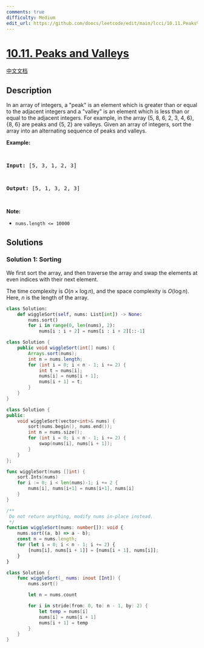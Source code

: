 ```yaml
---
comments: true
difficulty: Medium
edit_url: https://github.com/doocs/leetcode/edit/main/lcci/10.11.Peaks%20and%20Valleys/README_EN.md
---
```


# [10.11. Peaks and Valleys](https://leetcode.cn/problems/peaks-and-valleys-lcci)

[中文文档](/lcci/10.11.Peaks%20and%20Valleys/README.md)

## Description

<p>In an array of integers, a &quot;peak&quot; is an element which is greater than or equal to the adjacent integers and a &quot;valley&quot; is an element which is less than or equal to the adjacent inte&shy;gers. For example, in the array {5, 8, 6, 2, 3, 4, 6}, {8, 6} are peaks and {5, 2} are valleys. Given an array of integers, sort the array into an alternating sequence of peaks and valleys.</p>
<p><strong>Example:</strong></p>
<pre>

<strong>Input: </strong>[5, 3, 1, 2, 3]

<strong>Output:</strong>&nbsp;[5, 1, 3, 2, 3]

</pre>
<p><strong>Note: </strong></p>
<ul>
	<li><code>nums.length &lt;= 10000</code></li>
</ul>

## Solutions

### Solution 1: Sorting

We first sort the array, and then traverse the array and swap the elements at even indices with their next element.

The time complexity is $O(n \times \log n)$, and the space complexity is $O(\log n)$. Here, $n$ is the length of the array.

<!-- tabs:start -->

```python
class Solution:
    def wiggleSort(self, nums: List[int]) -> None:
        nums.sort()
        for i in range(0, len(nums), 2):
            nums[i : i + 2] = nums[i : i + 2][::-1]
```

```java
class Solution {
    public void wiggleSort(int[] nums) {
        Arrays.sort(nums);
        int n = nums.length;
        for (int i = 0; i < n - 1; i += 2) {
            int t = nums[i];
            nums[i] = nums[i + 1];
            nums[i + 1] = t;
        }
    }
}
```

```cpp
class Solution {
public:
    void wiggleSort(vector<int>& nums) {
        sort(nums.begin(), nums.end());
        int n = nums.size();
        for (int i = 0; i < n - 1; i += 2) {
            swap(nums[i], nums[i + 1]);
        }
    }
};
```

```go
func wiggleSort(nums []int) {
	sort.Ints(nums)
	for i := 0; i < len(nums)-1; i += 2 {
		nums[i], nums[i+1] = nums[i+1], nums[i]
	}
}
```

```ts
/**
 Do not return anything, modify nums in-place instead.
 */
function wiggleSort(nums: number[]): void {
    nums.sort((a, b) => a - b);
    const n = nums.length;
    for (let i = 0; i < n - 1; i += 2) {
        [nums[i], nums[i + 1]] = [nums[i + 1], nums[i]];
    }
}
```

```swift
class Solution {
    func wiggleSort(_ nums: inout [Int]) {
        nums.sort()

        let n = nums.count

        for i in stride(from: 0, to: n - 1, by: 2) {
            let temp = nums[i]
            nums[i] = nums[i + 1]
            nums[i + 1] = temp
        }
    }
}
```

<!-- tabs:end -->

<!-- end -->

